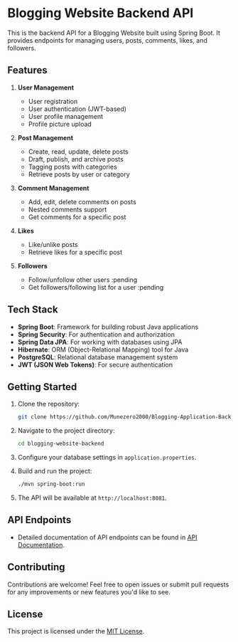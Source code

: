 # Blogging Website Backend API

This is the backend API for a Blogging Website built using Spring Boot. It provides endpoints for managing users, posts, comments, likes, and followers.

## Features

1. **User Management**
   - User registration
   - User authentication (JWT-based)
   - User profile management
   - Profile picture upload

2. **Post Management**
   - Create, read, update, delete posts
   - Draft, publish, and archive posts
   - Tagging posts with categories 
   - Retrieve posts by user or category

3. **Comment Management**
   - Add, edit, delete comments on posts
   - Nested comments support
   - Get comments for a specific post

4. **Likes**
   - Like/unlike posts
   - Retrieve likes for a specific post

5. **Followers**
   - Follow/unfollow other users :pending
   - Get followers/following list for a user :pending

## Tech Stack

- **Spring Boot**: Framework for building robust Java applications
- **Spring Security**: For authentication and authorization
- **Spring Data JPA**: For working with databases using JPA
- **Hibernate**: ORM (Object-Relational Mapping) tool for Java
- **PostgreSQL**: Relational database management system
- **JWT (JSON Web Tokens)**: For secure authentication

## Getting Started

1. Clone the repository:

    ```bash
    git clone https://github.com/Munezero2000/Blogging-Application-Backend.git
    ```

2. Navigate to the project directory:

    ```bash
    cd blogging-website-backend
    ```

3. Configure your database settings in `application.properties`.

4. Build and run the project:

    ```bash
    ./mvn spring-boot:run
    ```

5. The API will be available at `http://localhost:8081`.

## API Endpoints

- Detailed documentation of API endpoints can be found in [API Documentation](http://localhost:8081/swagger-ui/index.html).

## Contributing

Contributions are welcome! Feel free to open issues or submit pull requests for any improvements or new features you'd like to see.

## License

This project is licensed under the [MIT License](LICENSE).
